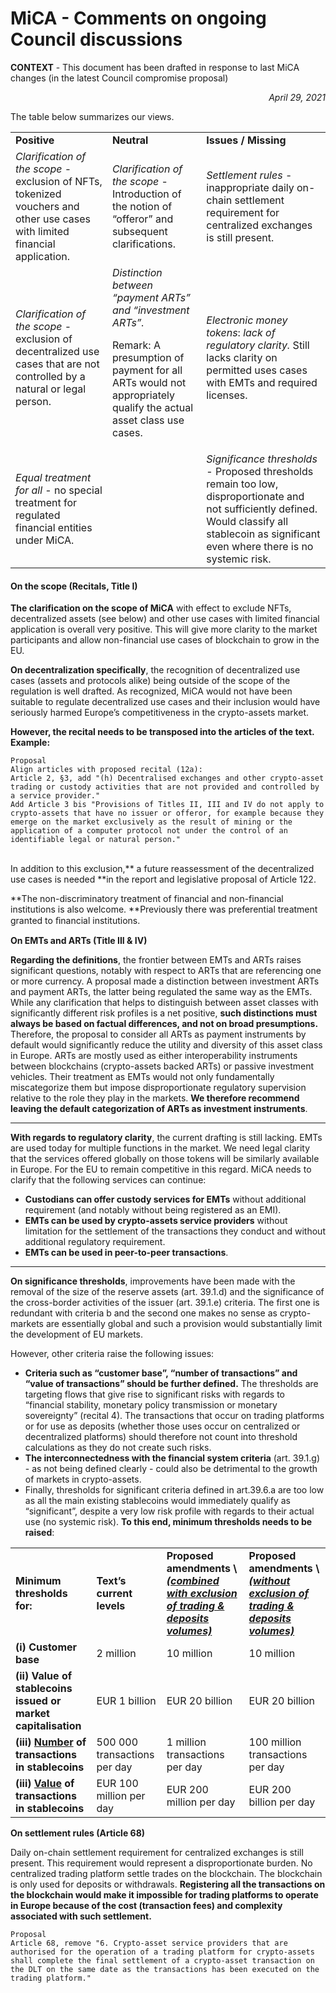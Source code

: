 # MiCA - Comments on ongoing Council discussions

**CONTEXT** - This document has been drafted in response to last MiCA changes (in the latest Council compromise proposal)

<p style="text-align: right">
<em>April 29, 2021</em></p>


The table below summarizes our views.


<table>
  <tr>
   <td><strong>Positive</strong>
   </td>
   <td><strong>Neutral</strong>
   </td>
   <td><strong>Issues / Missing</strong>
   </td>
  </tr>
  <tr>
   <td><em>Clarification of the scope</em> - exclusion of NFTs, tokenized vouchers and other use cases with limited financial application.
   </td>
   <td><em>Clarification of the scope </em>- Introduction of the notion of “offeror” and subsequent clarifications.
   </td>
   <td><em>Settlement rules</em> - inappropriate daily on-chain settlement requirement for centralized exchanges is still present.
   </td>
  </tr>
  <tr>
   <td><em>Clarification of the scope</em> - exclusion of decentralized use cases that are not controlled by a natural or legal person.
   </td>
   <td><em>Distinction between “payment ARTs” and “investment ARTs”.</em>
<p>
Remark: A presumption of payment for all ARTs would not appropriately qualify the actual asset class use cases.
   </td>
   <td><em>Electronic money tokens</em>:<em> lack of regulatory clarity. </em>Still lacks clarity on permitted uses cases with EMTs and required licenses.
   </td>
  </tr>
  <tr>
   <td><em>Equal treatment for all</em> - no special treatment for regulated financial entities under MiCA.
   </td>
   <td>
   </td>
   <td><em>Significance thresholds</em> - Proposed thresholds remain too low, disproportionate and not sufficiently defined. Would classify all stablecoin as significant even where there is no systemic risk.
   </td>
  </tr>
</table>



#### **On the scope (Recitals, Title I)**

**The clarification on the scope of MiCA** with effect to exclude NFTs, decentralized assets (see below) and  other use cases with limited financial application is overall very positive. This will give more clarity to the market participants and allow non-financial use cases of blockchain to grow in the EU.

**On decentralization specifically**, the recognition of decentralized use cases (assets and protocols alike) being outside of the scope of the regulation is well drafted. As recognized, MiCA would not have been suitable to regulate decentralized use cases and their inclusion would have seriously harmed Europe’s competitiveness in the crypto-assets market.

**However, the recital needs to be transposed into the articles of the text. Example:**


```
Proposal
Align articles with proposed recital (12a):
Article 2, §3, add "(h) Decentralised exchanges and other crypto-asset trading or custody activities that are not provided and controlled by a service provider."
Add Article 3 bis "Provisions of Titles II, III and IV do not apply to crypto-assets that have no issuer or offeror, for example because they emerge on the market exclusively as the result of mining or the application of a computer protocol not under the control of an identifiable legal or natural person."
```

 \
In addition to this exclusion,** a future reassessment of the decentralized use cases is needed **in the report and legislative proposal of Article 122.

**The non-discriminatory treatment of financial and non-financial institutions is also welcome. **Previously there was preferential treatment granted to ﬁnancial institutions.

**On EMTs and ARTs (Title III & IV)**

**Regarding the definitions**, the frontier between EMTs and ARTs raises significant questions, notably with respect to ARTs that are referencing one or more currency. A proposal made a distinction between investment ARTs and payment ARTs, the latter being regulated the same way as the EMTs. While any clarification that helps to distinguish between asset classes with significantly different risk profiles is a net positive, **such distinctions must always be based on factual differences, and not on broad presumptions.** Therefore, the proposal to consider all ARTs as payment instruments by default would significantly reduce the utility and diversity of this asset class in Europe. ARTs are mostly used as either interoperability instruments between blockchains (crypto-assets backed ARTs) or passive investment vehicles. Their treatment as EMTs would not only fundamentally miscategorize them but impose disproportionate regulatory supervision relative to the role they play in the markets. **We therefore recommend leaving the default categorization of ARTs as investment instruments**.

---

**With regards to regulatory clarity**, the current drafting is still lacking. EMTs are used today for multiple functions in the market. We need legal clarity that the services offered globally on those tokens will be similarly available in Europe. For the EU to remain competitive in this regard. MiCA needs to clarify that the following services can continue:

* **Custodians can offer custody services for EMTs** without additional requirement (and notably without being registered as an EMI).
* **EMTs can be used by crypto-assets service providers** without limitation for the settlement of the transactions they conduct and without additional regulatory requirement.
* **EMTs can be used in peer-to-peer transactions**.

---

**On significance thresholds**, improvements have been made with the removal of the size of the reserve assets (art. 39.1.d) and the significance of the cross-border activities of the issuer (art. 39.1.e) criteria. The first one is redundant with criteria b and the second one makes no sense as crypto-markets are essentially global and such a provision would substantially limit the development of EU markets. 

However, other criteria raise the following issues:

* **Criteria such as “customer base”, “number of transactions” and “value of transactions” should be further defined.** The thresholds are targeting flows that give rise to significant risks with regards to “financial stability, monetary policy transmission or monetary sovereignty” (recital 4). The transactions that occur on trading platforms or for use as deposits (whether those uses occur on centralized or decentralized platforms) should therefore not count into threshold calculations as they do not create such risks.
* **The interconnectedness with the financial system criteria** (art. 39.1.g) - as not being defined clearly - could also be detrimental to the growth of markets in crypto-assets. 
* Finally, thresholds for significant criteria defined in art.39.6.a are too low as all the main existing stablecoins would immediately qualify as “significant”, despite a very low risk profile with regards to their actual use (no systemic risk). **To this end, minimum thresholds needs to be raised**: 

<table>
  <tr>
   <td>
<strong>Minimum thresholds for:</strong>
   </td>
   <td><strong>Text’s current levels</strong>
   </td>
   <td><strong>Proposed amendments \
<em><span style="text-decoration:underline;">(combined with exclusion of trading & deposits volumes)</span></em></strong>
   </td>
   <td><strong>Proposed amendments \
<em><span style="text-decoration:underline;">(without exclusion of trading & deposits volumes)</span></em></strong>
   </td>
  </tr>
  <tr>
   <td><strong>(i) Customer base</strong>
   </td>
   <td>2 million
   </td>
   <td>10 million
   </td>
   <td>10 million
   </td>
  </tr>
  <tr>
   <td><strong>(ii) Value of stablecoins issued or market capitalisation</strong>
   </td>
   <td>EUR 1 billion
   </td>
   <td>EUR 20 billion
   </td>
   <td>EUR 20 billion
   </td>
  </tr>
  <tr>
   <td><strong>(iii) <span style="text-decoration:underline;">Number</span> of transactions in stablecoins</strong>
   </td>
   <td>500 000 transactions per day 
   </td>
   <td>1 million transactions per day
   </td>
   <td>100 million transactions per day
   </td>
  </tr>
  <tr>
   <td><strong>(iii) <span style="text-decoration:underline;">Value</span> of transactions in stablecoins</strong>
   </td>
   <td>EUR 100 million per day 
   </td>
   <td>EUR 200 million per day
   </td>
   <td>EUR 200 billion per day
   </td>
  </tr>
</table>


**On settlement rules (Article 68)**  

Daily on-chain settlement requirement for centralized exchanges is still present. This requirement would represent a disproportionate burden. No centralized trading platform settle trades on the blockchain. The blockchain is only used for deposits or withdrawals. **Registering all the transactions on the blockchain would make it impossible for trading platforms to operate in Europe because of the cost (transaction fees) and complexity associated with such settlement.**

```
Proposal
Article 68, remove "6. Crypto-asset service providers that are authorised for the operation of a trading platform for crypto-assets shall complete the final settlement of a crypto-asset transaction on the DLT on the same date as the transactions has been executed on the trading platform."
```